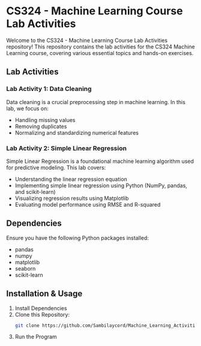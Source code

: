 # CS324 - Machine Learning Course Lab Activities
Welcome to the CS324 - Machine Learning Course Lab Activities repository! This repository contains the lab activities for the CS324 Machine Learning course, covering various essential topics and hands-on exercises.

## Lab Activities
### Lab Activity 1: Data Cleaning
Data cleaning is a crucial preprocessing step in machine learning. In this lab, we focus on:
- Handling missing values
- Removing duplicates
- Normalizing and standardizing numerical features

### Lab Activity 2: Simple Linear Regression
Simple Linear Regression is a foundational machine learning algorithm used for predictive modeling. This lab covers:
- Understanding the linear regression equation
- Implementing simple linear regression using Python (NumPy, pandas, and scikit-learn)
- Visualizing regression results using Matplotlib
- Evaluating model performance using RMSE and R-squared


## Dependencies
Ensure you have the following Python packages installed:
- pandas
- numpy
- matplotlib
- seaborn
- scikit-learn


## Installation & Usage
1. Install Dependencies
2. Clone this Repository:
   ``` bash
   git clone https://github.com/Sambilaycord/Machine_Learning_Activities.git
   ```
3. Run the Program

